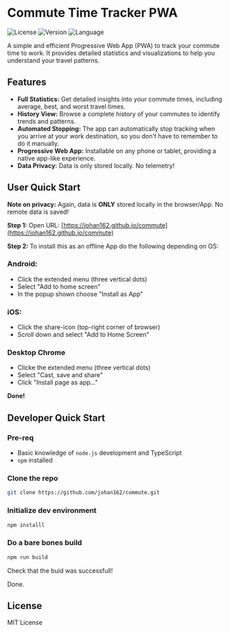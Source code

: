 # Commute Time Tracker PWA

![License](https://img.shields.io/badge/license-MIT-blue.svg)
![Version](https://img.shields.io/badge/version-0.3.3-brightgreen.svg)
![Language](https://img.shields.io/badge/language-TypeScript-orange.svg)

A simple and efficient Progressive Web App (PWA) to track your commute time to work. It provides detailed statistics and visualizations to help you understand your travel patterns.

## Features

- **Full Statistics:** Get detailed insights into your commute times, including average, best, and worst travel times.
- **History View:** Browse a complete history of your commutes to identify trends and patterns.
- **Automated Stopping:** The app can automatically stop tracking when you arrive at your work destination, so you don't have to remember to do it manually.
- **Progressive Web App:** Installable on any phone or tablet, providing a native app-like experience.
- **Data Privacy:** Data is only stored locally. No telemetry!

## User Quick Start 

**Note on privacy:** Again, data is **ONLY** stored locally in the browser/App. No remote data is saved! 

**Step 1:** Open URL: [https://johan162.github.io/commute](https://johan162.github.io/commute)

**Step 2:** To install this as an offline App do the following depending on OS:

### Android:
- Click the extended menu (three vertical dots)
- Select "Add to home screen"
- In the popup shown choose "Install as App"

### iOS:
- Click the share-icon (top-right corner of browser)
- Scroll down and select "Add to Home Screen"

### Desktop Chrome
- Clicke the extended menu (three vertical dots)
- Select "Cast, save and share"
- Click "Install page as app..."

**Done!**

## Developer Quick Start

### Pre-req

* Basic knowledge of `node.js` development and TypeScript
* `npm` installed

### Clone the repo

```sh
git clone https://github.com/johan162/commute.git
```

### Initialize dev environment

```sh
npm installl
```

### Do a bare bones build

```sh
npm run build
```

Check that the buid was successfull!

Done.


## License

MIT License







